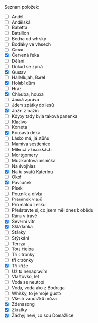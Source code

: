 Seznam položek:
- [ ] Anděl
- [ ] Andělská
- [ ] Babetta
- [ ] Batallion
- [ ] Bedna od whisky
- [ ] Bodláky ve vlasech
- [ ] Cesta
- [x] Červená řeka
- [ ] Dělání
- [ ] Dokud se zpívá
- [x] Gustav
- [ ] Hallellujah, Barel
- [x] Holubí dům
- [ ] Hráz
- [x] Chlouba, houba
- [ ] Jasná zpráva
- [ ] Jdem zpátky do lesů
- [x] Jožin z bažin
- [ ] Kdyby tady byla taková panenka
- [ ] Kladivo
- [ ] Kometa
- [x] Kousavá deka
- [ ] Lásko má, já stůňu
- [ ] Marnivá sestřenice
- [ ] Milenci v texaskách
- [ ] Montgomery
- [ ] Muzikantova písnička
- [ ] Na dvojhlas
- [x] Na tu svatú Katerínu
- [ ] Okoř
- [x] Pavouček
- [ ] Písek
- [ ] Poutník a dívka
- [ ] Pramínek vlasů
- [ ] Pro malou Lenku
- [ ] Představte si, co jsem měl dnes k obědu
- [ ] Rána v trávě
- [x] Severní vítr
- [x] Skládanka
- [ ] Stánky
- [ ] Stýskání
- [ ] Tereza
- [ ] Tota Heĺpa
- [ ] Tři citrónky
- [ ] tři citrónky
- [x] Tři kříže
- [ ] Už to nenapravím
- [ ] Vlaštovko, leť
- [ ] Voda se neutopí
- [ ] Voda, voda ako z Bodroga
- [ ] Whisky, to je moje gusto
- [ ] Všech vandráků múza
- [x] Zdenasong
- [x] Zkratky
- [x] Žádnyj neví, co sou Domažlice

